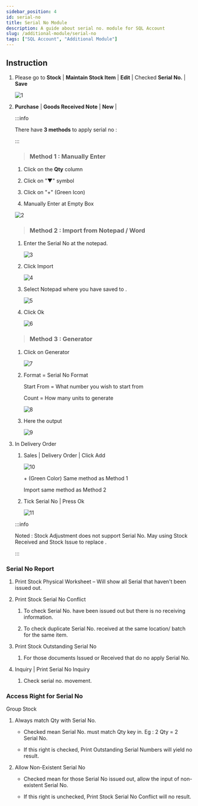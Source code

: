 ```yaml
---
sidebar_position: 4
id: serial-no
title: Serial No Module
description: A guide about serial no. module for SQL Account
slug: /additional-module/serial-no
tags: ["SQL Account", "Additional Module"]
---
```


## Instruction

1. Please go to **Stock** | **Maintain Stock Item** | **Edit** | Checked **Serial No.** | **Save**

   ![1](/img/additional-module/serial-no/1.png)

2. **Purchase** | **Goods Received Note** | **New** |

   :::info

   There have **3 methods** to apply serial no :

   :::

   > ### Method 1 : Manually Enter

   1. Click on the **Qty** column

   2. Click on "▼" symbol

   3. Click on "+" (Green Icon)

   4. Manually Enter at Empty Box

   ![2](/img/additional-module/serial-no/2.png)

   > ### Method 2 : Import from Notepad / Word

   1. Enter the Serial No at the notepad.

      ![3](/img/additional-module/serial-no/3.png)

   2. Click Import

      ![4](/img/additional-module/serial-no/4.png)

   3. Select Notepad where you have saved to .

      ![5](/img/additional-module/serial-no/5.png)

   4. Click Ok

      ![6](/img/additional-module/serial-no/6.png)

   > ### Method 3 : Generator

   1. Click on Generator

      ![7](/img/additional-module/serial-no/7.png)

   2. Format = Serial No Format

      Start From = What number you wish to start from

      Count = How many units to generate

      ![8](/img/additional-module/serial-no/8.png)

   3. Here the output

      ![9](/img/additional-module/serial-no/9.png)

3. In Delivery Order

   1. Sales | Delivery Order | Click Add

      ![10](/img/additional-module/serial-no/10.png)

      \+ (Green Color) Same method as Method 1

      Import same method as Method 2

   2. Tick Serial No | Press Ok

      ![11](/img/additional-module/serial-no/11.png)

   :::info

   Noted : Stock Adjustment does not support Serial No. May using Stock Received and Stock Issue to replace .

   :::

### Serial No Report

1. Print Stock Physical Worksheet – Will show all Serial that haven't been issued out.

2. Print Stock Serial No Conflict

   1. To check Serial No. have been issued out but there is no receiving information.

   2. To check duplicate Serial No. received at the same location/ batch for the same item.

3. Print Stock Outstanding Serial No

   1. For those documents Issued or Received that do no apply Serial No.

4. Inquiry | Print Serial No Inquiry

   1. Check serial no. movement.

### Access Right for Serial No

Group Stock

1. Always match Qty with Serial No.

   * Checked mean Serial No. must match Qty key in. Eg : 2 Qty = 2 Serial No.

   * If this right is checked, Print Outstanding Serial Numbers will yield no result.

2. Allow Non-Existent Serial No

   * Checked mean for those Serial No issued out, allow the input of non-existent Serial No.

   * If this right is unchecked, Print Stock Serial No Conflict will no result.
